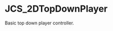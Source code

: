 <div id="content-header">
  <h1>JCS_2DTopDownPlayer</h1>
</div>

<p>
  Basic top down player controller.
</p>
